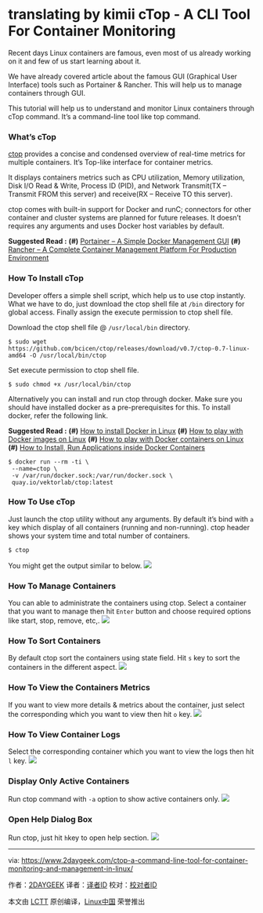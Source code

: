 translating by kimii
cTop - A CLI Tool For Container Monitoring
======
Recent days Linux containers are famous, even most of us already working on it and few of us start learning about it.

We have already covered article about the famous GUI (Graphical User Interface) tools such as Portainer & Rancher. This will help us to manage containers through GUI.

This tutorial will help us to understand and monitor Linux containers through cTop command. It’s a command-line tool like top command.

### What’s cTop

[ctop][1] provides a concise and condensed overview of real-time metrics for multiple containers. It’s Top-like interface for container metrics.

It displays containers metrics such as CPU utilization, Memory utilization, Disk I/O Read & Write, Process ID (PID), and Network Transmit(TX – Transmit FROM this server) and receive(RX – Receive TO this server).

ctop comes with built-in support for Docker and runC; connectors for other container and cluster systems are planned for future releases.
It doesn’t requires any arguments and uses Docker host variables by default.

**Suggested Read :**
**(#)** [Portainer – A Simple Docker Management GUI][2]
**(#)** [Rancher – A Complete Container Management Platform For Production Environment][3]

### How To Install cTop

Developer offers a simple shell script, which help us to use ctop instantly. What we have to do, just download the ctop shell file at `/bin` directory for global access. Finally assign the execute permission to ctop shell file.

Download the ctop shell file @ `/usr/local/bin` directory.
```
$ sudo wget https://github.com/bcicen/ctop/releases/download/v0.7/ctop-0.7-linux-amd64 -O /usr/local/bin/ctop

```

Set execute permission to ctop shell file.
```
$ sudo chmod +x /usr/local/bin/ctop

```

Alternatively you can install and run ctop through docker. Make sure you should have installed docker as a pre-prerequisites for this. To install docker, refer the following link.

**Suggested Read :**
**(#)** [How to install Docker in Linux][4]
**(#)** [How to play with Docker images on Linux][5]
**(#)** [How to play with Docker containers on Linux][6]
**(#)** [How to Install, Run Applications inside Docker Containers][7]
```
$ docker run --rm -ti \
 --name=ctop \
 -v /var/run/docker.sock:/var/run/docker.sock \
 quay.io/vektorlab/ctop:latest

```

### How To Use cTop

Just launch the ctop utility without any arguments. By default it’s bind with `a` key which display of all containers (running and non-running).
ctop header shows your system time and total number of containers.
```
$ ctop

```

You might get the output similar to below.
![][9]

### How To Manage Containers

You can able to administrate the containers using ctop. Select a container that you want to manage then hit `Enter` button and choose required options like start, stop, remove, etc,.
![][10]

### How To Sort Containers

By default ctop sort the containers using state field. Hit `s` key to sort the containers in the different aspect.
![][11]

### How To View the Containers Metrics

If you want to view more details & metrics about the container, just select the corresponding which you want to view then hit `o` key.
![][12]

### How To View Container Logs

Select the corresponding container which you want to view the logs then hit `l` key.
![][13]

### Display Only Active Containers

Run ctop command with `-a` option to show active containers only.
![][14]

### Open Help Dialog Box

Run ctop, just hit `h`key to open help section.
![][15]

--------------------------------------------------------------------------------

via: https://www.2daygeek.com/ctop-a-command-line-tool-for-container-monitoring-and-management-in-linux/

作者：[2DAYGEEK][a]
译者：[译者ID](https://github.com/译者ID)
校对：[校对者ID](https://github.com/校对者ID)

本文由 [LCTT](https://github.com/LCTT/TranslateProject) 原创编译，[Linux中国](https://linux.cn/) 荣誉推出

[a]:https://www.2daygeek.com/author/2daygeek/
[1]:https://github.com/bcicen/ctop
[2]:https://www.2daygeek.com/portainer-a-simple-docker-management-gui/
[3]:https://www.2daygeek.com/rancher-a-complete-container-management-platform-for-production-environment/
[4]:https://www.2daygeek.com/install-docker-on-centos-rhel-fedora-ubuntu-debian-oracle-archi-scentific-linux-mint-opensuse/
[5]:https://www.2daygeek.com/list-search-pull-download-remove-docker-images-on-linux/
[6]:https://www.2daygeek.com/create-run-list-start-stop-attach-delete-interactive-daemonized-docker-containers-on-linux/
[7]:https://www.2daygeek.com/install-run-applications-inside-docker-containers/
[8]:data:image/gif;base64,R0lGODlhAQABAIAAAAAAAP///yH5BAEAAAAALAAAAAABAAEAAAIBRAA7
[9]:https://www.2daygeek.com/wp-content/uploads/2018/02/ctop-a-command-line-tool-for-container-monitoring-and-management-in-linux-1.png
[10]:https://www.2daygeek.com/wp-content/uploads/2018/02/ctop-a-command-line-tool-for-container-monitoring-and-management-in-linux-2.png
[11]:https://www.2daygeek.com/wp-content/uploads/2018/02/ctop-a-command-line-tool-for-container-monitoring-and-management-in-linux-3.png
[12]:https://www.2daygeek.com/wp-content/uploads/2018/02/ctop-a-command-line-tool-for-container-monitoring-and-management-in-linux-4a.png
[13]:https://www.2daygeek.com/wp-content/uploads/2018/02/ctop-a-command-line-tool-for-container-monitoring-and-management-in-linux-7.png
[14]:https://www.2daygeek.com/wp-content/uploads/2018/02/ctop-a-command-line-tool-for-container-monitoring-and-management-in-linux-5.png
[15]:https://www.2daygeek.com/wp-content/uploads/2018/02/ctop-a-command-line-tool-for-container-monitoring-and-management-in-linux-6.png
